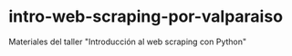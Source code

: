 # intro-web-scraping-por-valparaiso
Materiales del taller "Introducción al web scraping con Python"
